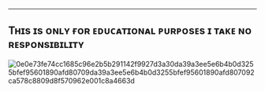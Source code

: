 -----------------------------------------------------------------------------------------------------------------
Tʜɪs ɪs ᴏɴʟʏ ғᴏʀ ᴇᴅᴜᴄᴀᴛɪᴏɴᴀʟ ᴘᴜʀᴘᴏsᴇs 
ɪ ᴛᴀᴋᴇ ɴᴏ ʀᴇsᴘᴏɴsɪʙɪʟɪᴛʏ
-----------------------------------------------------------------------------------------------------------------
![0e0e73fe74cc1685c96e2b5b291142f9927d3a30da39a3ee5e6b4b0d3255bfef95601890afd80709da39a3ee5e6b4b0d3255bfef95601890afd807092ca578c8809d8f570962e001c8a4663d](https://github.com/zeroa002/Revit/assets/81975248/cbe166d9-4e5e-4d00-9e09-74b3c3e507bc)
